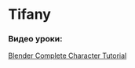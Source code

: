 # Tifany

### Видео уроки:

[Blender Complete Character Tutorial](https://www.youtube.com/playlist?list=PLok698dKQ_Hj10eKx73qPJRktkB1r8SN5)
